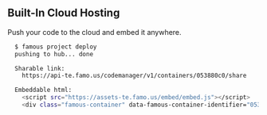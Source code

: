 ## Built-In Cloud Hosting
Push your code to the cloud and embed it anywhere.

```bash
  $ famous project deploy
  pushing to hub... done

  Sharable link:
    https://api-te.famo.us/codemanager/v1/containers/053880c0/share

  Embeddable html:
    <script src="https://assets-te.famo.us/embed/embed.js"></script>
    <div class="famous-container" data-famous-container-identifier="053880c0"></div>
```
